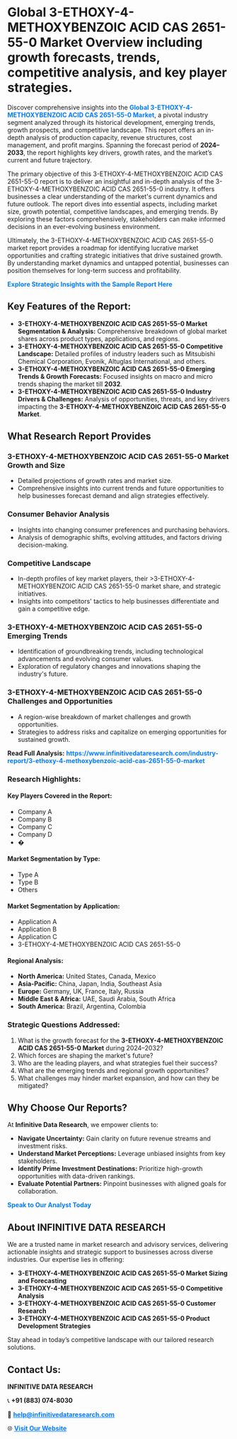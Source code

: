 <h1>Global 3-ETHOXY-4-METHOXYBENZOIC ACID CAS 2651-55-0 Market Overview including growth forecasts, trends, competitive analysis, and key player strategies.</h1>
<p>
Discover comprehensive insights into the 
<a href="https://www.infinitivedataresearch.com/industry-report/3-ethoxy-4-methoxybenzoic-acid-cas-2651-55-0-market" rel="dofollow" style="color: #007BFF; text-decoration: none;"><strong>Global 3-ETHOXY-4-METHOXYBENZOIC ACID CAS 2651-55-0 Market</strong></a>, a pivotal industry segment analyzed through its historical development, emerging trends, growth prospects, and competitive landscape. This report offers an in-depth analysis of production capacity, revenue structures, cost management, and profit margins. Spanning the forecast period of <strong>2024–2033</strong>, the report highlights key drivers, growth rates, and the market’s current and future trajectory.
</p>
<p>
The primary objective of this 3-ETHOXY-4-METHOXYBENZOIC ACID CAS 2651-55-0 report is to deliver an insightful and in-depth analysis of the 3-ETHOXY-4-METHOXYBENZOIC ACID CAS 2651-55-0 industry. It offers businesses a clear understanding of the market's current dynamics and future outlook. The report dives into essential aspects, including market size, growth potential, competitive landscapes, and emerging trends. By exploring these factors comprehensively, stakeholders can make informed decisions in an ever-evolving business environment.
</p>
<p>
Ultimately, the 3-ETHOXY-4-METHOXYBENZOIC ACID CAS 2651-55-0 market report provides a roadmap for identifying lucrative market opportunities and crafting strategic initiatives that drive sustained growth. By understanding market dynamics and untapped potential, businesses can position themselves for long-term success and profitability.
</p>
<p>
<a href="https://www.infinitivedataresearch.com/request-sample/reportId=111323" style="color: #007BFF; text-decoration: none;"><strong>Explore Strategic Insights with the Sample Report Here</strong></a>
</p>

<h2>Key Features of the Report:</h2>
<ul>
<li><strong>3-ETHOXY-4-METHOXYBENZOIC ACID CAS 2651-55-0 Market Segmentation & Analysis:</strong> Comprehensive breakdown of global market shares across product types, applications, and regions.</li>
<li><strong>3-ETHOXY-4-METHOXYBENZOIC ACID CAS 2651-55-0 Competitive Landscape:</strong> Detailed profiles of industry leaders such as Mitsubishi Chemical Corporation, Evonik, Altuglas International, and others.</li>
<li><strong>3-ETHOXY-4-METHOXYBENZOIC ACID CAS 2651-55-0 Emerging Trends & Growth Forecasts:</strong> Focused insights on macro and micro trends shaping the market till <strong>2032</strong>.</li>
<li><strong>3-ETHOXY-4-METHOXYBENZOIC ACID CAS 2651-55-0 Industry Drivers & Challenges:</strong> Analysis of opportunities, threats, and key drivers impacting the <strong>3-ETHOXY-4-METHOXYBENZOIC ACID CAS 2651-55-0 Market</strong>.</li>
</ul>

<h2>What Research Report Provides</h2>
<h3>3-ETHOXY-4-METHOXYBENZOIC ACID CAS 2651-55-0 Market Growth and Size</h3>
<ul>
<li>Detailed projections of growth rates and market size.</li>
<li>Comprehensive insights into current trends and future opportunities to help businesses forecast demand and align strategies effectively.</li>
</ul>

<h3>Consumer Behavior Analysis</h3>
<ul>
<li>Insights into changing consumer preferences and purchasing behaviors.</li>
<li>Analysis of demographic shifts, evolving attitudes, and factors driving decision-making.</li>
</ul>

<h3>Competitive Landscape</h3>
<ul>
<li>In-depth profiles of key market players, their >3-ETHOXY-4-METHOXYBENZOIC ACID CAS 2651-55-0 market share, and strategic initiatives.</li>
<li>Insights into competitors' tactics to help businesses differentiate and gain a competitive edge.</li>
</ul>

<h3>3-ETHOXY-4-METHOXYBENZOIC ACID CAS 2651-55-0 Emerging Trends</h3>
<ul>
<li>Identification of groundbreaking trends, including technological advancements and evolving consumer values.</li>
<li>Exploration of regulatory changes and innovations shaping the industry's future.</li>
</ul>

<h3>3-ETHOXY-4-METHOXYBENZOIC ACID CAS 2651-55-0 Challenges and Opportunities</h3>
<ul>
<li>A region-wise breakdown of market challenges and growth opportunities.</li>
<li>Strategies to address risks and capitalize on emerging opportunities for sustained growth.</li>
</ul>
<p><strong>Read Full Analysis:</strong> <a href="https://www.infinitivedataresearch.com/industry-report/3-ethoxy-4-methoxybenzoic-acid-cas-2651-55-0-market" rel="dofollow" style="color: #007BFF; text-decoration: none;"><strong>https://www.infinitivedataresearch.com/industry-report/3-ethoxy-4-methoxybenzoic-acid-cas-2651-55-0-market</strong></a></p>
<h3>Research Highlights:</h3>
<h4>Key Players Covered in the Report:</h4>
<ul><li>Company A</li><li>Company B</li><li>Company C</li><li>Company D</li><li>�</li></ul>
<h4>Market Segmentation by Type:</h4>
<ul><li>Type A</li><li>Type B</li><li>Others</li></ul>
<h4>Market Segmentation by Application:</h4>
<ul><li>Application A</li><li>Application B</li><li>Application C</li><li>3-ETHOXY-4-METHOXYBENZOIC ACID CAS 2651-55-0</li></ul>

<h4>Regional Analysis:</h4>
<ul>
<li><strong>North America:</strong> United States, Canada, Mexico</li>
<li><strong>Asia-Pacific:</strong> China, Japan, India, Southeast Asia</li>
<li><strong>Europe:</strong> Germany, UK, France, Italy, Russia</li>
<li><strong>Middle East & Africa:</strong> UAE, Saudi Arabia, South Africa</li>
<li><strong>South America:</strong> Brazil, Argentina, Colombia</li>
</ul>

<h3>Strategic Questions Addressed:</h3>
<ol>
<li>What is the growth forecast for the <strong>3-ETHOXY-4-METHOXYBENZOIC ACID CAS 2651-55-0 Market</strong> during 2024–2032?</li>
<li>Which forces are shaping the market's future?</li>
<li>Who are the leading players, and what strategies fuel their success?</li>
<li>What are the emerging trends and regional growth opportunities?</li>
<li>What challenges may hinder market expansion, and how can they be mitigated?</li>
</ol>

<h2>Why Choose Our Reports?</h2>
<p>At <strong>Infinitive Data Research</strong>, we empower clients to:</p>
<ul>
<li><strong>Navigate Uncertainty:</strong> Gain clarity on future revenue streams and investment risks.</li>
<li><strong>Understand Market Perceptions:</strong> Leverage unbiased insights from key stakeholders.</li>
<li><strong>Identify Prime Investment Destinations:</strong> Prioritize high-growth opportunities with data-driven rankings.</li>
<li><strong>Evaluate Potential Partners:</strong> Pinpoint businesses with aligned goals for collaboration.</li>
</ul>
<p><a href="https://www.infinitivedataresearch.com/industry-report/3-ethoxy-4-methoxybenzoic-acid-cas-2651-55-0-market" rel="dofollow" style="color: #007BFF; text-decoration: none;"><strong>Speak to Our Analyst Today</strong></a></p>

<h2>About INFINITIVE DATA RESEARCH</h2>
<p>We are a trusted name in market research and advisory services, delivering actionable insights and strategic support to businesses across diverse industries. Our expertise lies in offering:</p>
<ul>
<li><strong>3-ETHOXY-4-METHOXYBENZOIC ACID CAS 2651-55-0 Market Sizing and Forecasting</strong></li>
<li><strong>3-ETHOXY-4-METHOXYBENZOIC ACID CAS 2651-55-0 Competitive Analysis</strong></li>
<li><strong>3-ETHOXY-4-METHOXYBENZOIC ACID CAS 2651-55-0 Customer Research</strong></li>
<li><strong>3-ETHOXY-4-METHOXYBENZOIC ACID CAS 2651-55-0 Product Development Strategies</strong></li>
</ul>
<p>Stay ahead in today’s competitive landscape with our tailored research solutions.</p>

<h2>Contact Us:</h2>
<p><strong>INFINITIVE DATA RESEARCH</strong></p>
<p>📞 <strong>+91 (883) 074-8030</strong></p>
<p>📧 <strong><a href="mailto:help@infinitivedataresearch.com" style="color: #007BFF;">help@infinitivedataresearch.com</a></strong></p>
<p>🌐 <strong><a href="https://www.infinitivedataresearch.com" rel="dofollow" style="color: #007BFF;">Visit Our Website</a></strong></p>
